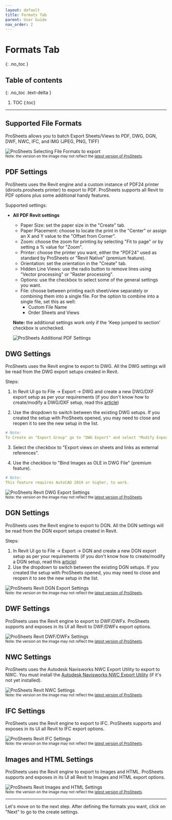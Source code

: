 ```yaml
---
layout: default
title: Formats Tab
parent: User Guide
nav_order: 2
---
```


# Formats Tab
{: .no_toc }

## Table of contents
{: .no_toc .text-delta }

1. TOC
{:toc}

---

## Supported File Formats

ProSheets allows you to batch Export Sheets/Views to PDF, DWG, DGN, DWF, NWC, IFC, and IMG (JPEG, PNG, TIFF)

![ProSheets Selecting File Formats to export](../../assets\images\GIFs\FileFormats\PS-SelectFormat.gif)  
<sub>Note: the version on the image may not reflect the [latest version of ProSheets](https://diroots.com/revit-plugins/revit-to-pdf-dwg-dgn-dwf-nwc-ifc-and-images-with-prosheets/).</sub>

## PDF Settings

ProSheets uses the Revit engine and a custom instance of PDF24 printer (diroots.prosheets printer) to export to PDF. ProSheets supports all Revit to PDF options plus some additional handy features.

Supported settings:

- **All PDF Revit settings**
    - Paper Size: set the paper size in the "Create" tab.
    - Paper Placement: choose to locate the print in the "Center" or assign an X and Y value to the "Offset from Corner".
    - Zoom: choose the zoom for printing by selecting "Fit to page" or by setting a % value for "Zoom".
    - Printer: choose the printer you want, either the "PDF24" used as standard by ProSheets or "Revit Native" (premium feature).
    - Orientation: set the orientation in the "Create" tab.
    - Hidden Line Views: use the radio button to remove lines using "Vector processing" or "Raster processing".
    - Options: use the checkbox to select some of the general settings you want.
    - File: choose between printing each sheet/view separately or combining them into a single file. For the option to combine into a single file, set this as well:
      - Custom File Name
      - Order Sheets and Views
	
	**Note:** the additional settings work only if the 'Keep jumped to section' checkbox is unchecked.  
	
	![ProSheets Additional PDF Settings](../../assets\images\PS-PDFSettings.gif)  

## DWG Settings

ProSheets uses the Revit engine to export to DWG. All the DWG settings will be read from the DWG export setups created in Revit.

Steps:
1. In Revit UI go to File -> Export -> DWG and create a new DWG/DXF export setup as per your requirements (if you don't know how to create/modify a DWG/DXF setup, read this [article](https://knowledge.autodesk.com/support/revit/learn-explore/caas/CloudHelp/cloudhelp/2019/ENU/Revit-DocumentPresent/files/GUID-E8443B4B-D55B-4630-BEE3-D2D8628CA17B-htm.html))

2. Use the dropdown to switch between the existing DWG setups. If you created the setup with ProSheets opened, you may need to close and reopen it to see the new setup in the list.

```yaml
# Note:
To Create an "Export Group" go to "DWG Export" and select "Modify Export Setup" on the "Select Export Setup" group box.
```

3. Select the checkbox to "Export views on sheets and links as external references".

4. Use the checkbox to "Bind Images as OLE in DWG File" (premium feature).

```yaml
# Note:
This feature requires AutoCAD 2019 or higher, to work.
```

![ProSheets Revit DWG Export Settings](../../assets\images\GIFs\FileFormats\PS-DWG-GeneralSettings.gif)  
<sub>Note: the version on the image may not reflect the [latest version of ProSheets](https://diroots.com/revit-plugins/revit-to-pdf-dwg-dgn-dwf-nwc-ifc-and-images-with-prosheets/).</sub>

## DGN Settings

ProSheets uses the Revit engine to export to DGN. All the DGN settings will be read from the DGN export setups created in Revit.

Steps:
1. In Revit UI go to File -> Export -> DGN and create a new DGN export setup as per your requirements (if you don't know how to create/modify a DGN setup, read this [article](https://knowledge.autodesk.com/support/revit/learn-explore/caas/CloudHelp/cloudhelp/2021/ENU/Revit-DocumentPresent/files/GUID-253B99CA-09C0-456E-B260-E69F5C14F793-htm.html))
2. Use the dropdown to switch between the existing DGN setups. If you created the setup with ProSheets opened, you may need to close and reopen it to see the new setup in the list.  

![ProSheets Revit DGN Export Settings](../../assets/images/GIFs/FileFormats/DWG-export-settings.gif)  
<sub>Note: the version on the image may not reflect the [latest version of ProSheets](https://diroots.com/revit-plugins/revit-to-pdf-dwg-dgn-dwf-nwc-ifc-and-images-with-prosheets/).</sub>

## DWF Settings

ProSheets uses the Revit engine to export to DWF/DWFx. ProSheets supports and exposes in its UI all Revit to DWF/DWFx export options.

![ProSheets Revit DWF/DWFx Settings](../../assets/images/PS-DWF-DWFx-settings.png)  
<sub>Note: the version on the image may not reflect the [latest version of ProSheets](https://diroots.com/revit-plugins/revit-to-pdf-dwg-dgn-dwf-nwc-ifc-and-images-with-prosheets/).</sub>
## NWC Settings

ProSheets uses the Autodesk Navisworks NWC Export Utility to export to NWC. You must install the [Autodesk Navisworks NWC Export Utility](https://www.autodesk.com/products/navisworks/3d-viewers) (if it's not yet installed).

![ProSheets Revit NWC Settings](../../assets/images/PS-NWC-settings.png)  
<sub>Note: the version on the image may not reflect the [latest version of ProSheets](https://diroots.com/revit-plugins/revit-to-pdf-dwg-dgn-dwf-nwc-ifc-and-images-with-prosheets/).</sub>
## IFC Settings

ProSheets uses the Revit engine to export to IFC. ProSheets supports and exposes in its UI all Revit to IFC export options.

![ProSheets Revit IFC Settings](../../assets/images/PS-IFC-settings.png)  
<sub>Note: the version on the image may not reflect the [latest version of ProSheets](https://diroots.com/revit-plugins/revit-to-pdf-dwg-dgn-dwf-nwc-ifc-and-images-with-prosheets/).</sub>
## Images and HTML Settings

ProSheets uses the Revit engine to export to Images and HTML. ProSheets supports and exposes in its UI all Revit to Images and HTML export options.

![ProSheets Revit Images and HTML Settings](../../assets/images/PS-Images-HTML-settings.png)  
<sub>Note: the version on the image may not reflect the [latest version of ProSheets](https://diroots.com/revit-plugins/revit-to-pdf-dwg-dgn-dwf-nwc-ifc-and-images-with-prosheets/).</sub>

---

Let's move on to the next step. After defining the formats you want, click on "Next" to go to the create settings.